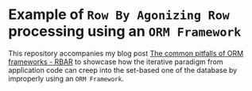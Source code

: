 # Example of `Row By Agonizing Row` processing using an `ORM Framework`

This repository accompanies my blog post [The common pitfalls of ORM frameworks - RBAR](https://rebeja.eu/posts/the-common-pitfalls-of-orm-frameworks-rbar/) to showcase how the iterative paradigm from application code can creep into the set-based one of the database by improperly using an `ORM Framework`.
